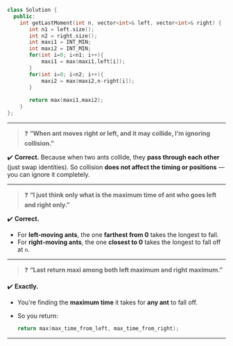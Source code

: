 ```cpp
class Solution {
  public:
    int getLastMoment(int n, vector<int>& left, vector<int>& right) {
       int n1 = left.size();
       int n2 = right.size();
       int maxi1 = INT_MIN;
       int maxi2 = INT_MIN;
       for(int i=0; i<n1; i++){
           maxi1 = max(maxi1,left[i]);
       }
       for(int i=0; i<n2; i++){
           maxi2 = max(maxi2,n-right[i]);
       }
       
       return max(maxi1,maxi2);
    }
};
```

---

> ❓ **“When ant moves right or left, and it may collide, I’m ignoring collision.”**

✔️ **Correct.**
Because when two ants collide, they **pass through each other** (just swap identities). So collision **does not affect the timing or positions** — you can ignore it completely.

---

> ❓ **“I just think only what is the maximum time of ant who goes left and right only.”**

✔️ **Correct.**

* For **left-moving ants**, the one **farthest from 0** takes the longest to fall.
* For **right-moving ants**, the one **closest to 0** takes the longest to fall off at `n`.

---

> ❓ **“Last return maxi among both left maximum and right maximum.”**

✔️ **Exactly.**

* You're finding the **maximum time** it takes for **any ant** to fall off.
* So you return:

  ```cpp
  return max(max_time_from_left, max_time_from_right);
  ```

---
